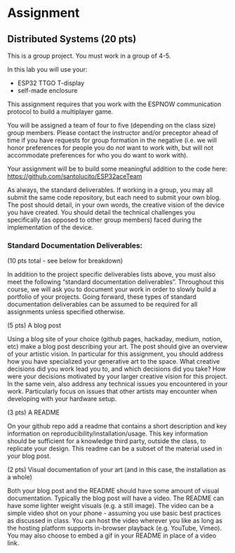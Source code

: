 # Assignment

## Distributed Systems (20 pts)

This is a group project. You must work in a group of 4-5.

In this lab you will use your:

- ESP32 TTGO T-display
- self-made enclosure

This assignment requires that you work with the ESPNOW communication protocol to build a multiplayer game.  

You will be assigned a team of four to five (depending on the class size) group members. Please contact the instructor and/or preceptor ahead of time if you have requests for group formation in the negative (i.e. we will honor preferences for people you do *not* want to work with, but will not accommodate preferences for who you do want to work with).

Your assignment will be to build some meaningful addition to the code here: https://github.com/santolucito/ESP32aceTeam

As always, the standard deliverables. If working in a group, you may all submit the same code repository, but each need to submit your own blog. The post should detail, in your own words, the creative vision of the device you have created. You should detail the technical challenges you specifically (as opposed to other group members) faced during the implementation of the device.

### Standard Documentation Deliverables:

(10 pts total - see below for breakdown)

In addition to the project specific deliverables lists above, you must also meet the following “standard documentation deliverables”. Throughout this course, we will ask you to document your work in order to slowly build a portfolio of your projects. Going forward, these types of standard documentation deliverables can be assumed to be required for all assignments unless specified otherwise.

(5 pts) A blog post

Using a blog site of your choice (github pages, hackaday, medium, notion, etc) make a blog post describing your art. The post should give an overview of your artistic vision. In particular for this assignment, you should address how you have specialized your generative art to the space. What creative decisions did you work lead you to, and which decisions did you take? How were your decisions motivated by your larger creative vision for this project. In the same vein, also address any technical issues you encountered in your work. Particularly focus on issues that other artists may encounter when developing with your hardware setup.

(3 pts) A README

On your github repo add a readme that contains a short description and key information on reproducibility/installation/usage. This key information should be sufficient for a knowledge third party, outside the class, to replicate your design. This readme can be a subset of the material used in your blog post.

(2 pts) Visual documentation of your art (and in this case, the installation as a whole)

Both your blog post and the README should have some amount of visual documentation.
Typically the blog post will have a video. 
The README can have some lighter weight visuals (e.g. a still image).
The video can be a simple video shot on your phone - assuming you use basic best practices as discussed in class. You can host the video wherever you like as long as the hosting platform supports in-browser playback (e.g. YouTube, Vimeo). You may also choose to embed a gif in your README in place of a video link.


